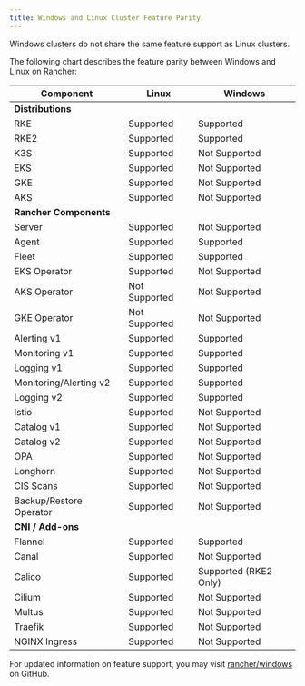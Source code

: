 ```yaml
---
title: Windows and Linux Cluster Feature Parity
---
```


<head>
  <link rel="canonical" href="https://ranchermanager.docs.rancher.com/how-to-guides/new-user-guides/kubernetes-clusters-in-rancher-setup/use-windows-clusters/windows-linux-cluster-feature-parity"/>
</head>

Windows clusters do not share the same feature support as Linux clusters.

The following chart describes the feature parity between Windows and Linux on Rancher:

**Component** | **Linux** | **Windows**
--- | --- | ---
**Distributions** |  |
RKE | Supported | Supported
RKE2 | Supported | Supported
K3S | Supported | Not Supported
EKS | Supported | Not Supported
GKE | Supported | Not Supported
AKS | Supported | Not Supported
**Rancher Components** |  |
Server | Supported | Not Supported
Agent | Supported | Supported
Fleet | Supported | Supported
EKS Operator | Supported | Not Supported
AKS Operator | Not Supported | Not Supported
GKE Operator | Not Supported | Not Supported
Alerting v1 | Supported | Supported
Monitoring v1 | Supported | Supported
Logging v1 | Supported | Supported
Monitoring/Alerting v2 | Supported | Supported
Logging v2 | Supported | Supported
Istio | Supported | Not Supported
Catalog v1 | Supported | Not Supported
Catalog v2 | Supported | Not Supported
OPA | Supported | Not Supported
Longhorn | Supported | Not Supported
CIS Scans | Supported | Not Supported
Backup/Restore Operator | Supported | Not Supported
**CNI / Add-ons** |  |
Flannel | Supported | Supported
Canal | Supported | Not Supported
Calico | Supported | Supported (RKE2 Only)
Cilium | Supported | Not Supported
Multus | Supported | Not Supported
Traefik | Supported | Not Supported
NGINX Ingress | Supported | Not Supported

For updated information on feature support, you may visit [rancher/windows](https://github.com/rancher/windows) on GitHub.
